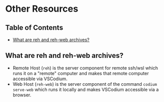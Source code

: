 <!-- order: 30 -->

# Other Resources

## Table of Contents

- [What are reh and reh-web archives?](#reh)

## <a id="reh"></a>What are reh and reh-web archives?

- Remote Host (`reh`) is the server component for remote ssh/wsl which runs it on a "remote" computer and makes that remote computer accessible via VSCodium.
- Web Host (`reh-web`) is the server component of the command `codium serve-web` which runs it locally and makes VSCodium accessible via a browser.
